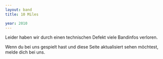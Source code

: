```yaml
---
layout: band
title: 10 Miles

year: 2010
---
```


Leider haben wir durch einen technischen Defekt viele Bandinfos verloren.

Wenn du bei uns gespielt hast und diese Seite aktualisiert sehen möchtest, melde dich bei uns.
